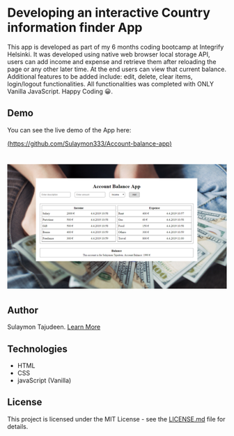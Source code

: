 # Developing an interactive Country information finder App

This app is developed as part of my 6 months coding bootcamp at Integrify Helsinki. It was developed using native web browser local storage API, users can add income and expense and retrieve them after reloading the page or any other later time. At the end users can view that current balance. Additional features to be added include: edit, delete, clear items, login/logout functionalities. All functionalities was completed with ONLY Vanilla JavaScript. Happy Coding 😀.

## Demo

You can see the live demo of the App here:

[(https://github.com/Sulaymon333/Account-balance-app)](https://github.com/Sulaymon333/Account-balance-app)

# <p align="center"><img src="assets/demo.png"/></p>

## Author

Sulaymon Tajudeen. [Learn More](https://sulaymontajudeen.com/)

## Technologies

- HTML
- CSS
- javaScript (Vanilla)

## License

This project is licensed under the MIT License - see the [LICENSE.md](./LICENSE.md) file for details.
